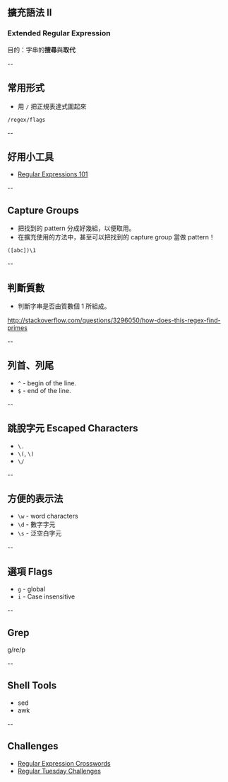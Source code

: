 ## 擴充語法 II
### Extended Regular Expression

目的：字串的**搜尋**與**取代**

--

## 常用形式

* 用 `/` 把正規表達式圍起來

```
/regex/flags
```

--

## 好用小工具

* [Regular Expressions 101](https://regex101.com/)

--

## Capture Groups

* 把找到的 pattern 分成好幾組，以便取用。
* 在擴充使用的方法中，甚至可以把找到的 capture group 當做 pattern！

```
([abc])\1
```

--

## 判斷質數

* 判斷字串是否由質數個 1 所組成。

http://stackoverflow.com/questions/3296050/how-does-this-regex-find-primes

--

## 列首、列尾

* `^` - begin of the line.
* `$` - end of the line.

--

## 跳脫字元 Escaped Characters

* `\.`
* `\(`, `\)`
* `\/`

--

## 方便的表示法

* `\w` - word characters
* `\d` - 數字字元
* `\s` - 泛空白字元

--

## 選項 Flags

* `g` - global
* `i` - Case insensitive

--

## Grep

g/re/p

--

## Shell Tools

* sed
* awk


--

## Challenges

* [Regular Expression Crosswords](https://regexcrossword.com/)
* [Regular Tuesday Challenges](http://callumacrae.github.io/regex-tuesday/)
